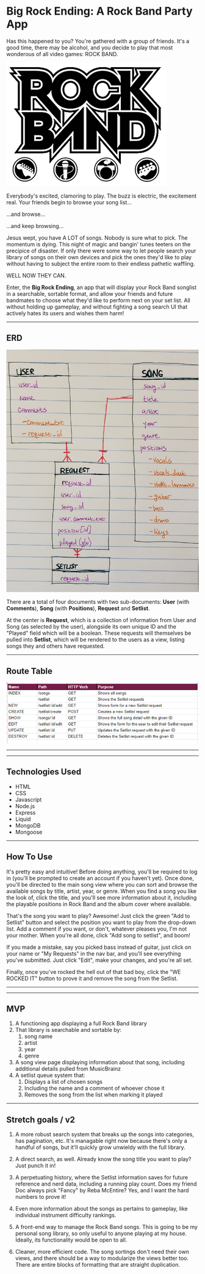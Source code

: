 # Big Rock Ending: A Rock Band Party App

Has this happened to you? You're gathered with a group of friends. It's a good time, there may be alcohol, and you decide to play that most wonderous of all video games: ROCK BAND.

![Rock Band logo](images/rb-logo.png)

Everybody's excited, clamoring to play. The buzz is electric, the excitement real. Your friends begin to browse your song list...

...and browse...

...and keep browsing...

Jesus wept, you have A LOT of songs. Nobody is sure what to pick. The momentum is dying. This night of magic and bangin' tunes teeters on the precipice of disaster. If only there were some way to let people search your library of songs on their own devices and pick the ones they'd like to play without having to subject the entire room to their endless pathetic waffling.

WELL NOW THEY CAN.

Enter, the **Big Rock Ending**, an app that will display your Rock Band songlist in a searchable, sortable format, and allow your friends and future bandmates to choose what they'd like to perform next on your set list. All without holding up gameplay, and without fighting a song search UI that actively hates its users and wishes them harm!

---

## ERD

![The Entity Relationship Diagram](images/erd3.jpg)

There are a total of four documents with two sub-documents: **User** (with **Comments**), **Song** (with **Positions**), **Request** and **Setlist**.

At the center is **Request**, which is a collection of information from User and Song (as selected by the user), alongside its own unique ID and the "Played" field which will be a boolean. These requests will themselves be pulled into **Setlist**, which will be rendered to the users as a view, listing songs they and others have requested.

---

## Route Table

![Route Table](images/route-table.png)

---
---

## Technologies Used
* HTML
* CSS
* Javascript
* Node.js
* Express
* Liquid
* MongoDB
* Mongoose

---

## How To Use
It's pretty easy and intuitive! Before doing anything, you'll be required to log in (you'll be prompted to create an account if you haven't yet). Once done, you'll be directed to the main song view where you can sort and browse the available songs by title, artist, year, or genre. When you find a song you like the look of, click the title, and you'll see more information about it, including the playable positions in Rock Band and the album cover where available.

That's the song you want to play? Awesome! Just click the green "Add to Setlist" button and select the position you want to play from the drop-down list. Add a comment if you want, or don't, whatever pleases you, I'm not your mother. When you're all done, click "Add song to setlist", and boom!

If you made a mistake, say you picked bass instead of guitar, just click on your name or "My Requests" in the nav bar, and you'll see everything you've submitted. Just click "Edit", make your changes, and you're all set.

Finally, once you've rocked the hell out of that bad boy, click the "WE ROCKED IT" button to prove it and remove the song from the Setlist.

---
---

## MVP

1. A functioning app displaying a full Rock Band library
2. That library is searchable and sortable by:
   1.  song name
   2.  artist
   3.  year
   4.  genre
3. A song view page displaying information about that song, including additional details pulled from MusicBrainz
4. A setlist queue system that:
   1. Displays a list of chosen songs
   2. Including the name and a comment of whoever chose it
   3. Removes the song from the list when marking it played

---

## Stretch goals / v2

1. A more robust search system that breaks up the songs into categories, has pagination, etc. It's managable right now because there's only a handful of songs, but it'll quickly grow unwieldy with the full library.

2. A direct search, as well. Already know the song title you want to play? Just punch it in!

3. A perpetuating history, where the Setlist information saves for future reference and nerd data, including a running play count. Does my friend Doc always pick "Fancy" by Reba McEntire? Yes, and I want the hard numbers to prove it!

4. Even more information about the songs as pertains to gameplay, like individual instrument difficulty rankings.

5. A front-end way to manage the Rock Band songs. This is going to be my personal song library, so only useful to anyone playing at my house. Ideally, its functionality would be open to all.

6. Cleaner, more efficient code. The song sortings don't need their own views, and there should be a way to modularize the views better too. There are entire blocks of formatting that are straight duplication.

